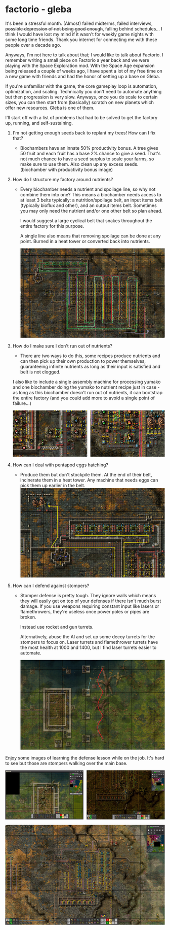 # factorio - gleba

<!-- markdownlint-disable no-inline-html -->

It's been a stressful month. (Almost) failed midterms, failed interviews,
~~possible depression of not being good enough~~, falling behind schedules... I
think I would have lost my mind if it wasn't for weekly game nights with some
long time friends. Thank you internet for connecting me with these people over a
decade ago.

Anyways, I'm not here to talk about that; I would like to talk about Factorio. I
remember writing a small piece on Factorio a year back and we were playing with
the Space Exploration mod. With the Space Age expansion being released a couple
of weeks ago, I have spent a lot of my free time on a new game with friends and
had the honor of setting up a base on Gleba.

If you're unfamiliar with the game, the core gameplay loop is automation,
optimization, and scaling. Technically you don't need to automate anything but
then progression is very slow. Anyways, once you do scale to certain sizes, you
can then start from (basically) scratch on new planets which offer new
resources. Gleba is one of them.

I'll start off with a list of problems that had to be solved to get the factory
up, running, and self-sustaining.

1. I'm not getting enough seeds back to replant my trees! How can I fix that?

    - Biochambers have an innate 50% productivity bonus. A tree gives 50 fruit
      and each fruit has a base 2% chance to give a seed. That's not much chance
      to have a seed surplus to scale your farms, so make sure to use them. Also
      clean up any excess seeds. (biochamber with productivity bonus image)

2. How do I structure my factory around nutrients?

    - Every biochamber needs a nutrient and spoilage line, so why not combine
      them into one? This means a biochamber needs access to at least 3 belts
      typically: a nutrition/spoilage belt, an input items belt (typically
      bioflux and other), and an output items belt. Sometimes you may only need
      the nutrient and/or one other belt so plan ahead.

        I would suggest a large cyclical belt that snakes throughout the entire
        factory for this purpose.

        A single line also means that removing spoilage can be done at any
        point. Burned in a heat tower or converted back into nutrients.

        ![factory image](/blobs/114/factory.png)

3. How do I make sure I don't run out of nutrients?

    - There are two ways to do this, some recipes produce nutrients and can then
      pick up their own production to power themselves, guaranteeing infinite
      nutrients as long as their input is satisfied and belt is not clogged.

    I also like to include a single assembly machine for processing yumako and
    one biochamber doing the yumako to nutrient recipe just in case - as long as
    this biochamber doesn't run out of nutrients, it can bootstrap the entire
    factory (and you could add more to avoid a single point of failure...)

    <div style="display: flex; gap: 10px">
        <div>
            <img src="/blobs/114/nutrients-1.png"/>
        </div>
        <div>
            <img src="/blobs/114/nutrients-2.png"/>
        </div>
    </div>

4. How can I deal with pentapod eggs hatching?

    - Produce them but don't stockpile them. At the end of their belt,
      incinerate them in a heat tower. Any machine that needs eggs can pick them
      up earlier in the belt.
      ![pentapod eggs being belted to a heat tower](/blobs/114/pentapod-eggs.png)

5. How can I defend against stompers?

    - Stomper defense is pretty tough. They ignore walls which means they will
      easily get on top of your defenses if there isn't much burst damage. If
      you use weapons requiring constant input like lasers or flamethrowers,
      they're useless once power poles or pipes are broken.

        Instead use rocket and gun turrets.

        Alternatively, abuse the AI and set up some decoy turrets for the
        stompers to focus on. Laser turrets and flamethrower turrets have the
        most health at 1000 and 1400, but I find laser turrets easier to
        automate.

        ![defense](/blobs/114/defense.png)

Enjoy some images of learning the defense lesson while on the job. It's hard to
see but those are stompers walking over the main base.

<div style="display: flex; gap: 10px">
    <div>
        <img src="/blobs/114/farm-overrun.png"/>
    </div>
    <div>
        <img src="/blobs/114/base-overrun.png"/>
    </div>
</div>

![aftermath of being stomped](/blobs/114/aftermath.png)
